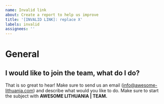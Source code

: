 ```yaml
---
name: Invalid link
about: Create a report to help us improve
title: '[INVALID LINK]: replace X'
labels: invalid
assignees: ''
---
```


# General

## I would like to join the team, what do I do?

That is so great to hear! Make sure to send us an email \(info@awesome-lithuania.com\) and describe what would you like to do. Make sure to start the subject with **AWESOME LITHUANIA \| TEAM.**

#### 

